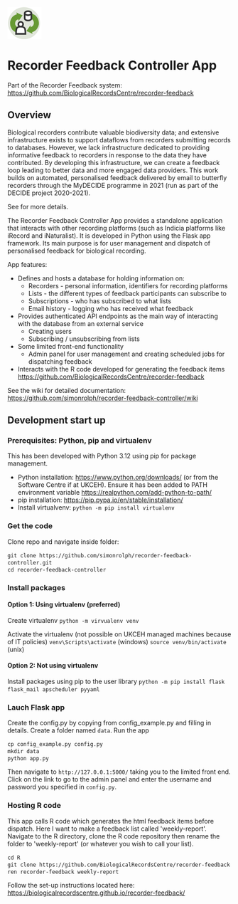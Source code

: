 ![](https://github.com/BiologicalRecordsCentre/recorder-feedback/blob/main/Recorder%20feedback%20logo_small.png?raw=true)  

# Recorder Feedback Controller App

Part of the Recorder Feedback system: https://github.com/BiologicalRecordsCentre/recorder-feedback

## Overview

Biological recorders contribute valuable biodiversity data; and extensive infrastructure exists to support dataflows from recorders submitting records to databases. However, we lack infrastructure dedicated to providing informative feedback to recorders in response to the data they have contributed. By developing this infrastructure, we can create a feedback loop leading to better data and more engaged data providers. This work builds on automated, personalised feedback delivered by email to butterfly recorders through the MyDECIDE programme in 2021 (run as part of the DECIDE project 2020-2021).

See  for more details.

The Recorder Feedback Controller App provides a standalone application that interacts with other recording platforms (such as Indicia platforms like iRecord and iNaturalist). It is developed in Python using the Flask app framework. Its main purpose is for user management and dispatch of personalised feedback for biological recording.

App features:

 * Defines and hosts a database for holding information on:
    * Recorders - personal information, identifiers for recording platforms
    * Lists - the different types of feedback participants can subscribe to
    * Subscriptions - who has subscribed to what lists
    * Email history - logging who has received what feedback
 * Provides authenticated API endpoints as the main way of interacting with the database from an external service
    * Creating users
    * Subscribing / unsubscribing from lists
 * Some limited front-end functionality
    * Admin panel for user management and creating scheduled jobs for dispatching feedback
 * Interacts with the R code developed for generating the feedback items https://github.com/BiologicalRecordsCentre/recorder-feedback

See the wiki for detailed documentation: https://github.com/simonrolph/recorder-feedback-controller/wiki

## Development start up

### Prerequisites: Python, pip and virtualenv

This has been developed with Python 3.12 using pip for package management.
 * Python installation: https://www.python.org/downloads/ (or from the Software Centre if at UKCEH). Ensure it has been added to PATH environment variable https://realpython.com/add-python-to-path/
 * pip installation: https://pip.pypa.io/en/stable/installation/
 * Install virtualvenv: `python -m pip install virtualenv`

### Get the code

Clone repo and navigate inside folder:
```
git clone https://github.com/simonrolph/recorder-feedback-controller.git
cd recorder-feedback-controller
```
### Install packages

#### Option 1: Using virtualenv (preferred)

Create virtualenv
`python -m virvualenv venv`

Activate the virtualenv (not possible on UKCEH managed machines because of IT policies)
`venv\Scripts\activate` (windows)
`source venv/bin/activate` (unix)

#### Option 2: Not using virtualenv

Install packages using pip to the user library
`python -m pip install flask flask_mail apscheduler pyyaml`

### Lauch Flask app

Create the config.py by copying from config_example.py and filling in details. Create a folder named `data`. Run the app
```
cp config_example.py config.py
mkdir data
python app.py
```
Then navigate to `http://127.0.0.1:5000/` taking you to the limited front end. Click on the link to go to the admin panel and enter the username and password you specified in `config.py`.

### Hosting R code

This app calls R code which generates the html feedback items before dispatch. Here I want to make a feedback list called 'weekly-report'. Navigate to the R directory, clone the R code repository then rename the folder to 'weekly-report' (or whatever you wish to call your list).

```
cd R
git clone https://github.com/BiologicalRecordsCentre/recorder-feedback
ren recorder-feedback weekly-report
```

Follow the set-up instructions located here: https://biologicalrecordscentre.github.io/recorder-feedback/
